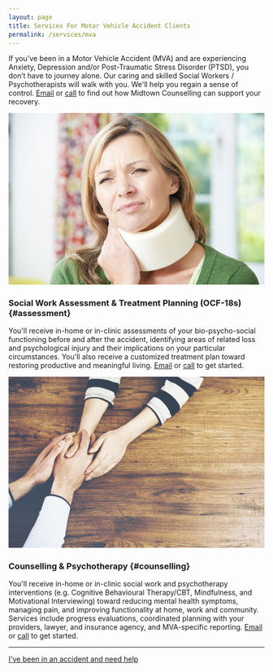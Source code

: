 ```yaml
---
layout: page
title: Services For Motor Vehicle Accident Clients
permalink: /services/mva
---
```


If you’ve been in a Motor Vehicle Accident (MVA) and are experiencing Anxiety, Depression and/or Post-Traumatic Stress Disorder (PTSD), you don’t have to journey alone. Our caring and skilled Social Workers / Psychotherapists will walk with you. We'll help you regain a sense of control. [Email](mailto:admin@midtowncounselling.ca) or [call](tel:2263133335) to find out how Midtown Counselling can support your recovery.

<div class="service-item">
<div class="service-item-title">
<img src="/assets/images/sore.jpg" alt="">
</div>
<div class="service-item-description" markdown="1">

### Social Work Assessment & Treatment Planning (OCF-18s) {#assessment}

You'll receive in-home or in-clinic assessments of your bio-psycho-social functioning before and after the accident, identifying areas of related loss and psychological injury and their implications on your particular circumstances. You'll also receive a customized treatment plan toward restoring productive and meaningful living. [Email](mailto:admin@midtowncounselling.ca) or [call](tel:2263133335) to get started.

</div>
</div>

<div class="service-item">
<div class="service-item-title">
<img src="/assets/images/two-hands.jpg" alt="">
</div>
<div class="service-item-description" markdown="1">

### Counselling & Psychotherapy {#counselling}

You'll receive in-home or in-clinic social work and psychotherapy interventions (e.g. Cognitive Behavioural Therapy/CBT, Mindfulness, and Motivational Interviewing) toward reducing mental health symptoms, managing pain, and improving functionality at home, work and community. Services include progress evaluations, coordinated planning with your providers, lawyer, and insurance agency, and MVA-specific reporting. [Email](mailto:admin@midtowncounselling.ca) or [call](tel:2263133335) to get started.

</div>
</div>

-----------

<div class="callout-link"><a class="link-button" href="/contact/#booknow">I've been in an accident and need help</a></div>
